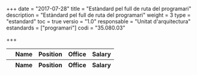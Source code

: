 +++
date        = "2017-07-28"
title       = "Estàndard pel full de ruta del programari"
description = "Estàndard pel full de ruta del programari"
weight		= 3
type = "estandard"
toc         = true
versio      = "1.0"
responsable = "Unitat d'arquitectura"
estandards =  ["programari"]
codi = "35.080.03"

+++

<link rel="stylesheet" type="text/css" href="https://cdn.datatables.net/1.10.16/css/jquery.dataTables.min.css">
<link rel="stylesheet" type="text/css" href="./tableStyle.css">
<script src="https://cdn.datatables.net/1.10.16/js/jquery.dataTables.min.js"></script>
<script src="./function.js"></script>


<table id="example" class="display" style="width:100%">
        <thead>
            <tr>
                <th></th>
                <th>Name</th>
                <th>Position</th>
                <th>Office</th>
                <th>Salary</th>
            </tr>
        </thead>
        <tfoot>
            <tr>
                <th></th>
                <th>Name</th>
                <th>Position</th>
                <th>Office</th>
                <th>Salary</th>
            </tr>
        </tfoot>
</table>


    
    
  
